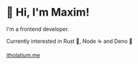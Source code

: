 # 👋 Hi, I'm Maxim!

I'm a frontend developer.

Currently interested in Rust 🦀, Node ☕ and Deno 🦕

[itholatium.me](https://itholatium.me)
